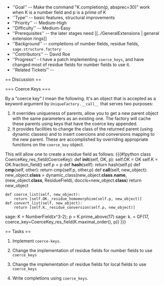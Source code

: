  * ''Goal'' -- Make the command "K.completion(p, absprec=30)" work when K is a number field and p is a prime of K
 * ''Type'' -- basic features, structural improvements
 * ''Priority'' -- Medium-High
 * ''Difficulty'' -- Medium-Easy
 * ''Prerequisites'' -- the later stages need [[../GeneralExtensions | general extension rings]]
 * ''Background'' -- completions of number fields, residue fields, `sage.structure.factory`
 * ''Contributors'' -- David Roe
 * ''Progress'' - I have a patch implementing `coerce_keys`, and have changed most of residue fields for number fields to use it.
 * ''Related Tickets'' -- 

== Discussion ==

=== Coerce Keys ===

By a "coerce key" I mean the following.  It's an object that is accepted as a keyword argument by `UniqueFactory.__call__` that serves two purposes:

 1. It overrides uniqueness of parents, allow you to get a new parent object with the same parameters as an existing one.  The factory will cache these parents using keys that have the coerce key appended.
 1. It provides facilities to change the class of the returned parent (using dynamic classes) and to insert coercions and conversions mapping to the new parent.  These are accomplished by overriding appropriate functions on the `coerce_key` object.

This will allow one to create a residue field as follows:
{{{#!python
class CoerceKey_res_field(CoerceKey):
    def __init__(self, OK, p):
        self.OK = OK
        self.K = OK.fraction_field()
        self.p = p
    def __hash__(self):
        return hash(self.p)
    def __cmp__(self, other):
        return cmp(self.p, other.p)
    def __call__(self, new_object):
        new_object.__class__ = dynamic_class(new_object.__class__.__name__, (new_object.__class__, ResidueField), doccls=new_object.__class__)
        return new_object

    def coerce_list(self, new_object):
        return [self.OK._residue_homomorphism(self.p, new_object)]
    def convert_list(self, new_object):
        return [self.K._residue_conversion(self.p, new_object)]

sage: K = NumberField(x^3-2); p = K.prime_above(17)
sage: k.<a> = GF(17, coerce_key=CoerceKey_res_field(K.maximal_order(), p))
}}}

== Tasks ==

 1. Implement `coerce-keys`.

 1. Change the implementation of residue fields for number fields to use `coerce_keys`

 1. Change the implementation of residue fields for local fields to use `coerce_keys`

 1. Write completions using `coerce_keys`.
